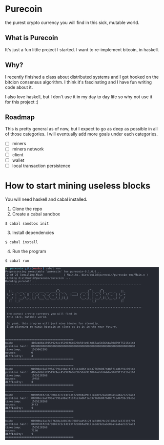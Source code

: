 # Purecoin
the purest crypto currency you will find in this sick, mutable world.

## What is Purecoin
It's just a fun little project I started. I want to re-implement bitcoin, in haskell.

## Why?
I recently finished a class about distributed systems and I got hooked on the bitcion consensus
algorithm. I think it's fascinating and I have fun writing code about it.

I also love haskell, but I don't use it in my day to day life so why not use it for this project :)

## Roadmap
This is pretty general as of now, but I expect to go as deep as possible in all of those categories.
I will eventually add more goals under each categories.

- [ ] miners
- [ ] miners network
- [ ] client
- [ ] wallet
- [ ] local transaction persistence

# How to start mining useless blocks
You will need haskell and cabal installed.

1. Clone the repo
2. Create a cabal sandbox
```
$ cabal sandbox init
```
3. Install dependencies
```
$ cabal install
```
4. Run the program
```
$ cabal run
```
![](doc/purecoin.png)
